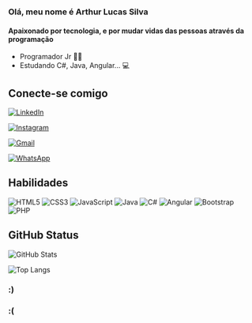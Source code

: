 
### Olá, meu nome é Arthur Lucas Silva

#### Apaixonado por tecnologia, e por mudar vidas das pessoas através da programação 

- Programador Jr 👨‍💻
- Estudando C#, Java, Angular... 💻


## Conecte-se comigo
[![LinkedIn](https://img.shields.io/badge/LinkedIn-000?style=for-the-badge&logo=linkedin&logoColor=0E76A8)](https://www.linkedin.com/in/arthur-lucas-546b401a2/)

[![Instagram](https://img.shields.io/badge/Instagram-000?style=for-the-badge&logo=instagram)](https://www.instagram.com/thurr.lucas/?hl=pt-br)

[![Gmail](https://img.shields.io/badge/gmail-000?style=for-the-badge&logo=gmail)](mailto:arthur3dlucas@gmail.com)



[![WhatsApp](https://img.shields.io/badge/WhatsApp-000?style=for-the-badge&logo=whatsapp)](https://wa.me/5511952475547)

## Habilidades

![HTML5](https://img.shields.io/badge/HTML5-000?style=for-the-badge&logo=html5)
![CSS3](https://img.shields.io/badge/CSS3-000?style=for-the-badge&logo=css3&logoColor=264CE4)
![JavaScript](https://img.shields.io/badge/JavaScript-000?style=for-the-badge&logo=javascript)
![Java](https://img.shields.io/badge/Java-ED8B00?style=for-the-badge&logo=openjdk&logoColor=black)
![C#](https://img.shields.io/badge/C%23-000?style=for-the-badge&logo=c-sharp&logoColor=823085)
![Angular](https://img.shields.io/badge/Angular-000?style=for-the-badge&logo=angular&logoColor=C3002F)
![Bootstrap](https://img.shields.io/badge/Bootstrap-563D7C?style=for-the-badge&logo=bootstrap&logoColor=white)
![PHP](	https://img.shields.io/badge/PHP-777BB4?style=for-the-badge&logo=php&logoColor=white)
	

## GitHub Status
![GitHub Stats](https://github-readme-stats.vercel.app/api?username=arthurluccas&theme=transparent&bg_color=000&border_color=30A3DC&show_icons=true&icon_color=30A3DC&title_color=E94D5F&text_color=FFF)

![Top Langs](https://github-readme-stats-git-masterrstaa-rickstaa.vercel.app/api/top-langs/?username=arthurluccas&layout=compact&bg_color=000&border_color=30A3DC&title_color=E94D5F&text_color=FFF)


### :)
### :(




